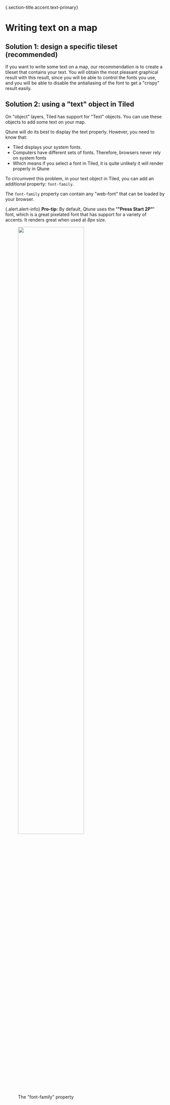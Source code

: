 {.section-title.accent.text-primary}
# Writing text on a map

## Solution 1: design a specific tileset (recommended)

If you want to write some text on a map, our recommendation is to create a tileset that contains
your text. You will obtain the most pleasant graphical result with this result, since you will be able
to control the fonts you use, and you will be able to disable the antialiasing of the font to get a 
"crispy" result easily.

## Solution 2: using a "text" object in Tiled

On "object" layers, Tiled has support for "Text" objects. You can use these objects to add some
text on your map.

Qtune will do its best to display the text properly. However, you need to know that:

- Tiled displays your system fonts.
- Computers have different sets of fonts. Therefore, browsers never rely on system fonts
- Which means if you select a font in Tiled, it is quite unlikely it will render properly in Qtune

To circumvent this problem, in your text object in Tiled, you can add an additional property: `font-family`.

The `font-family` property can contain any "web-font" that can be loaded by your browser.

{.alert.alert-info}
**Pro-tip:** By default, Qtune uses the **'"Press Start 2P"'** font, which is a great pixelated
font that has support for a variety of accents. It renders great when used at *8px* size.

<div>
    <figure class="figure">
        <img src="images/text-object.png" class="figure-img img-fluid rounded" alt="" style="width: 70%" />
        <figcaption class="figure-caption">The "font-family" property</figcaption>
    </figure>
</div>
